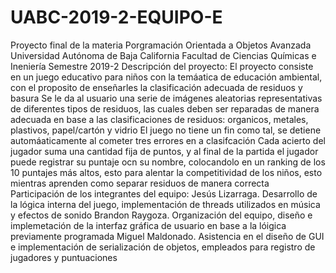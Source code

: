 # UABC-2019-2-EQUIPO-E
Proyecto final de la materia Porgramación Orientada a Objetos Avanzada
Universidad Autónoma de Baja California
Facultad de Ciencias Químicas e Ineniería
Semestre 2019-2
Descripción del proyecto:
El proyecto consiste en un juego educativo para niños con la temáatica de educación ambiental, con el proposito de enseñarles la
clasificación adecuada de residuos y basura
Se le da al usuario una serie de imágenes aleatorias representativas de diferentes tipos de residuos, las cuales deben ser reparadas de 
manera adecuada en base a las clasificaciones de residuos: organicos, metales, plastivos, papel/cartón y vidrio
El juego no tiene un fin como tal, se detiene automáaticamente al cometer tres errores en a clasifcación
Cada acierto del jugador suma una cantidad fija de puntos, y al final de la partida el jugador puede registrar su puntaje ocn su nombre,
colocandolo en un ranking de los 10 puntajes más altos, esto para alentar la competitividad de los niños, esto mientras aprenden como
separar residuos de manera correcta
Participación de los integrantes del equipo:
Jesús Lizarraga. Desarrollo de la lógica interna del juego, implementación de threads utilizados en música y efectos de sonido
Brandon Raygoza. Organización del equipo, diseño e implemetación de la interfaz gráfica de usuario en base a la lóigica previamente
programada
Miguel Maldonado. Asistencia en el diseño de GUI e implementación de serialización de objetos, empleados para registro de jugadores
y puntuaciones

